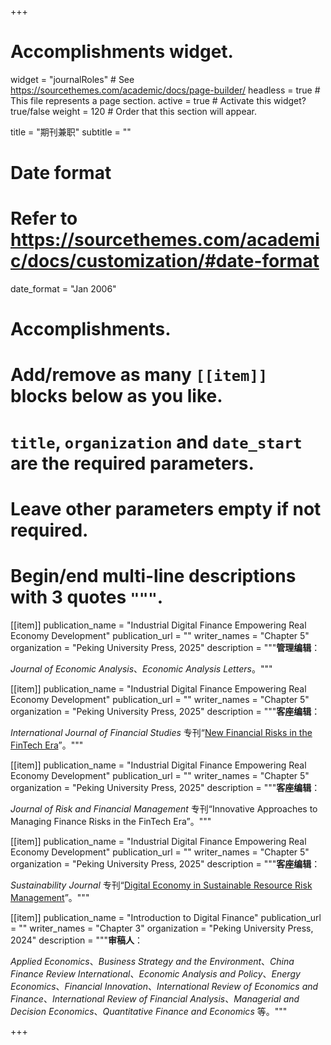 +++
# Accomplishments widget.
widget = "journalRoles"  # See https://sourcethemes.com/academic/docs/page-builder/
headless = true  # This file represents a page section.
active = true  # Activate this widget? true/false
weight = 120  # Order that this section will appear.

title = "期刊兼职"
subtitle = ""

# Date format
#   Refer to https://sourcethemes.com/academic/docs/customization/#date-format
date_format = "Jan 2006"

# Accomplishments.
#   Add/remove as many `[[item]]` blocks below as you like.
#   `title`, `organization` and `date_start` are the required parameters.
#   Leave other parameters empty if not required.
#   Begin/end multi-line descriptions with 3 quotes `"""`.
 
[[item]]
  publication_name = "Industrial Digital Finance Empowering Real Economy Development"
  publication_url = ""
  writer_names = "Chapter 5"
  organization = "Peking University Press, 2025"
  description = """**管理编辑**：
  
  _Journal of Economic Analysis_、_Economic Analysis Letters_。"""

[[item]]
  publication_name = "Industrial Digital Finance Empowering Real Economy Development"
  publication_url = ""
  writer_names = "Chapter 5"
  organization = "Peking University Press, 2025"
  description = """**客座编辑**：
  
  _International Journal of Financial Studies_ 专刊“[New Financial Risks in the FinTech Era](https://www.mdpi.com/journal/ijfs/special_issues/319PDU0WQX)”。"""

[[item]]
  publication_name = "Industrial Digital Finance Empowering Real Economy Development"
  publication_url = ""
  writer_names = "Chapter 5"
  organization = "Peking University Press, 2025"
  description = """**客座编辑**：
  
  _Journal of Risk and Financial Management_ 专刊“Innovative Approaches to Managing Finance Risks in the FinTech Era”。"""

[[item]]
  publication_name = "Industrial Digital Finance Empowering Real Economy Development"
  publication_url = ""
  writer_names = "Chapter 5"
  organization = "Peking University Press, 2025"
  description = """**客座编辑**：
  
  _Sustainability Journal_ 专刊“[Digital Economy in Sustainable Resource Risk Management](https://www.mdpi.com/journal/sustainability/special_issues/7Y69M0U22D)”。"""

[[item]]
  publication_name = "Introduction to Digital Finance"
  publication_url = ""
  writer_names = "Chapter 3"
  organization = "Peking University Press, 2024"
  description = """**审稿人**：
  
  _Applied Economics_、_Business Strategy and the Environment_、_China Finance Review International_、_Economic Analysis and Policy_、_Energy Economics_、_Financial Innovation_、_International Review of Economics and Finance_、_International Review of Financial Analysis_、_Managerial and Decision Economics_、_Quantitative Finance and Economics_ 等。"""




+++


